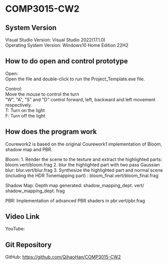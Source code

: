 # COMP3015-CW2

## System Version
 Visual Studio Version: Visual Studio 2022(17.1.0)<br/>
 Operating System Version: Windows10 Home Edition 22H2

## How to do open and control prototype
Open:<br/>
Open the file and double-click to run the Project_Template.exe file.

Control:<br/>
Move the mouse to control the turn<br/>
"W", "A", "S" and "D" control forward, left, backward and left movement respectively.<br/>
T: Turn on the light<br/>
F: Turn off the light

## How does the program work

Courework2 is based on the original Courework1 implementation of Bloom, shadow map and PBR.<br/>

Bloom: 1. Render the scene to the texture and extract the highlighted parts: bloom.vert/bloom.frag
2. blur the highlighted part with two pass Gaussian blur: blur.vert/blur.frag
3. Synthesize the highlighted part and normal scene (including the HDR Tonemapping part) : bloom_final.vert/bloom_final.frag

Shadow Map: Depth map generated: shadow_mapping_dept. vert/ shadow_mapping_dept. frag

PBR: Implementation of advanced PBR shaders in pbr.vert/pbr.frag

## Video Link
YouTube: 

## Git Repository
GitHub: https://github.com/QihaoHan/COMP3015-CW2
